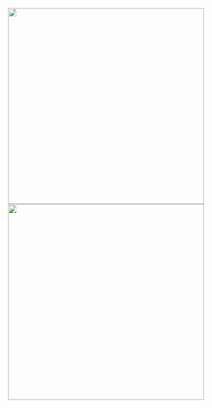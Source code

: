 <p align = "center">
  <img src = "https://github-readme-stats.vercel.app/api?username=mateusfln&show_icons=true&theme=bear" width = 400>
  <img src = "https://github-readme-streak-stats.herokuapp.com?user=mateusfln&theme=dark&hide_border=true" width = 400>
</p>
